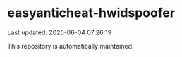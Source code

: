 # easyanticheat-hwidspoofer

Last updated: 2025-06-04 07:26:19

This repository is automatically maintained.
